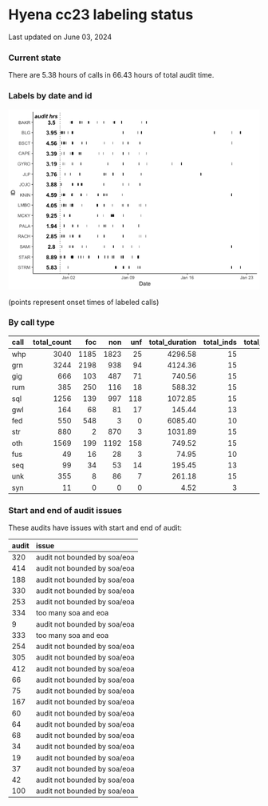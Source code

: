 # Hyena cc23 labeling status
Last updated on June 03, 2024

### Current state

There are 5.38 hours of calls in 66.43 hours of total audit time.

### Labels by date and id

![](label_status_files/figure-commonmark/by%20date%20and%20individual-1.png)

(points represent onset times of labeled calls)

### By call type

| call | total_count |  foc |  non | unf | total_duration | total_inds | total_audits |
|:-----|------------:|-----:|-----:|----:|---------------:|-----------:|-------------:|
| whp  |        3040 | 1185 | 1823 |  25 |        4296.58 |         15 |          156 |
| grn  |        3244 | 2198 |  938 |  94 |        4124.36 |         15 |          156 |
| gig  |         666 |  103 |  487 |  71 |         740.56 |         15 |           82 |
| rum  |         385 |  250 |  116 |  18 |         588.32 |         15 |           66 |
| sql  |        1256 |  139 |  997 | 118 |        1072.85 |         15 |           79 |
| gwl  |         164 |   68 |   81 |  17 |         145.44 |         13 |           30 |
| fed  |         550 |  548 |    3 |   0 |        6085.40 |         10 |           17 |
| str  |         880 |    2 |  870 |   3 |        1031.89 |         15 |           78 |
| oth  |        1569 |  199 | 1192 | 158 |         749.52 |         15 |          158 |
| fus  |          49 |   16 |   28 |   3 |          74.95 |         10 |           25 |
| seq  |          99 |   34 |   53 |  14 |         195.45 |         13 |           37 |
| unk  |         355 |    8 |   86 |   7 |         261.18 |         15 |           94 |
| syn  |          11 |    0 |    0 |   0 |           4.52 |          3 |            4 |

### Start and end of audit issues

These audits have issues with start and end of audit:

| audit | issue                        |
|:------|:-----------------------------|
| 320   | audit not bounded by soa/eoa |
| 414   | audit not bounded by soa/eoa |
| 188   | audit not bounded by soa/eoa |
| 330   | audit not bounded by soa/eoa |
| 253   | audit not bounded by soa/eoa |
| 334   | too many soa and eoa         |
| 9     | audit not bounded by soa/eoa |
| 333   | too many soa and eoa         |
| 254   | audit not bounded by soa/eoa |
| 305   | audit not bounded by soa/eoa |
| 412   | audit not bounded by soa/eoa |
| 66    | audit not bounded by soa/eoa |
| 75    | audit not bounded by soa/eoa |
| 167   | audit not bounded by soa/eoa |
| 60    | audit not bounded by soa/eoa |
| 64    | audit not bounded by soa/eoa |
| 68    | audit not bounded by soa/eoa |
| 34    | audit not bounded by soa/eoa |
| 19    | audit not bounded by soa/eoa |
| 37    | audit not bounded by soa/eoa |
| 42    | audit not bounded by soa/eoa |
| 100   | audit not bounded by soa/eoa |
